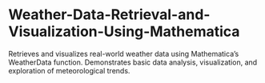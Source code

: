 # Weather-Data-Retrieval-and-Visualization-Using-Mathematica
Retrieves and visualizes real-world weather data using Mathematica’s WeatherData function. Demonstrates basic data analysis, visualization, and exploration of meteorological trends.
